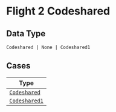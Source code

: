
# Flight 2 Codeshared

## Data Type

`Codeshared | None | Codeshared1`

## Cases

| Type |
|  --- |
| [`Codeshared`](../../../doc/models/codeshared.md) |
| [`Codeshared1`](../../../doc/models/codeshared-1.md) |

